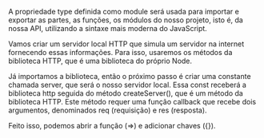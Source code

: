 A propriedade type definida como module será usada para importar e exportar as partes, as funções, os módulos do nosso projeto, isto é, da nossa API, utilizando a sintaxe mais moderna do JavaScript.

Vamos criar um servidor local HTTP que simula um servidor na internet fornecendo essas informações. Para isso, usaremos os métodos da biblioteca HTTP, que é uma biblioteca do próprio Node.

Já importamos a biblioteca, então o próximo passo é criar uma constante chamada server, que será o nosso servidor local. Essa const receberá a biblioteca http seguida do método createServer(), que é um método da biblioteca HTTP. Este método requer uma função callback que recebe dois argumentos, denominados req (requisição) e res (resposta).

Feito isso, podemos abrir a função (=>) e adicionar chaves ({}).